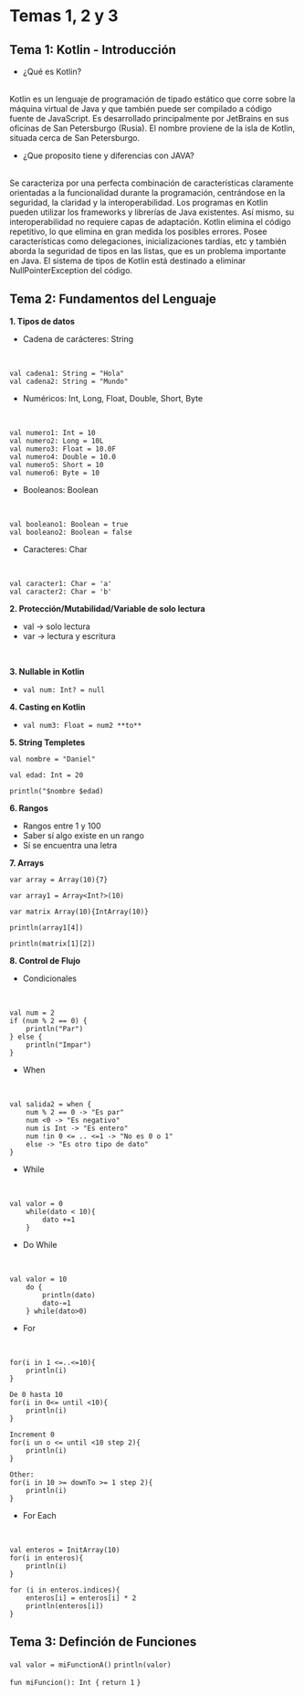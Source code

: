 # Temas 1, 2 y 3
## Tema 1: Kotlin - Introducción
* ¿Qué es Kotlin?
<br>
Kotlin es un lenguaje de programación de tipado estático que corre sobre la máquina virtual de Java y que también puede ser compilado a código fuente de JavaScript. Es desarrollado principalmente por JetBrains en sus oficinas de San Petersburgo (Rusia). El nombre proviene de la isla de Kotlin, situada cerca de San Petersburgo.

* ¿Que proposito tiene y diferencias con JAVA?
<br>
Se caracteriza por una perfecta combinación de características claramente orientadas a la funcionalidad durante la programación, centrándose en la seguridad, la claridad y la interoperabilidad.
Los programas en Kotlin pueden utilizar los frameworks y librerías de Java existentes. 
Así mismo, su interoperabilidad no requiere capas de adaptación.
Kotlin elimina el código repetitivo, lo que elimina en gran medida los posibles errores. Posee características como delegaciones, inicializaciones tardías, etc y también aborda la seguridad de tipos en las listas, que es un problema importante en Java. El sistema de tipos de Kotlin está destinado a eliminar NullPointerException del código.


## Tema 2: Fundamentos del Lenguaje
**1. Tipos de datos**
* Cadena de carácteres: String

<br>

    val cadena1: String = "Hola"
    val cadena2: String = "Mundo"
* Numéricos: Int, Long, Float, Double, Short, Byte

<br>

    val numero1: Int = 10
    val numero2: Long = 10L
    val numero3: Float = 10.0F
    val numero4: Double = 10.0
    val numero5: Short = 10
    val numero6: Byte = 10
* Booleanos: Boolean

<br>

    val booleano1: Boolean = true
    val booleano2: Boolean = false
* Caracteres: Char 

<br>

    val caracter1: Char = 'a'
    val caracter2: Char = 'b'

 **2. Protección/Mutabilidad/Variable de solo lectura**
 <br>
 * val -> solo lectura
 * var -> lectura y escritura
<br>

**3. Nullable in Kotlin**
<br>
* `val num: Int? = null`

**4. Casting en Kotlin**
<br>
* `val num3: Float = num2 **to**`

**5. String Templetes**

`val nombre = "Daniel"`

`val edad: Int = 20`

`println("$nombre $edad)`

**6. Rangos**
* Rangos entre 1 y 100 
* Saber sí algo existe en un rango
* Sí se encuentra una letra

**7. Arrays**

`var array = Array(10){7}`

`var array1 = Array<Int?>(10)`

`var matrix Array(10){IntArray(10)}`

`println(array1[4])`

`println(matrix[1][2])`

**8. Control de Flujo**
* Condicionales

<br>

    val num = 2
    if (num % 2 == 0) {
        println("Par")
    } else {
        println("Impar")
    }


* When

<br>

    val salida2 = when {
        num % 2 == 0 -> "Es par"
        num <0 -> "Es negativo"
        num is Int -> "Es entero"
        num !in 0 <= .. <=1 -> "No es 0 o 1"
        else -> "Es otro tipo de dato"
    }

* While

<br>

    val valor = 0 
        while(dato < 10){
            dato +=1
        }

* Do While

<br>

    val valor = 10 
        do {
            println(dato)
            dato-=1
        } while(dato>0)

* For

<br>

    for(i in 1 <=..<=10){
        println(i)
    }

    De 0 hasta 10
    for(i in 0<= until <10){
        println(i)
    }

    Increment 0
    for(i un o <= until <10 step 2){
        println(i)
    }

    Other:
    for(i in 10 >= downTo >= 1 step 2){
        println(i)
    }
    
* For Each

<br>

    val enteros = InitArray(10)
    for(i in enteros){
        println(i)
    }

    for (i in enteros.indices){
        enteros[i] = enteros[i] * 2
        println(enteros[i])
    }


## Tema 3: Definción de Funciones
`val valor = miFunctionA()`
`println(valor)`

`fun miFuncion(): Int {`
    `return 1`
`}`

